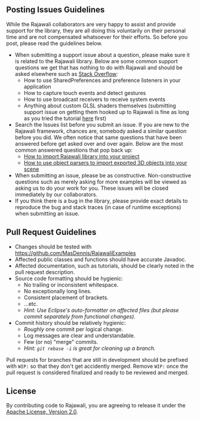 Posting Issues Guidelines
-------------------------

While the Rajawali collaborators are very happy to assist and provide support for the library, they are all doing this voluntarily on their personal time and are not compensated whatsoever for their efforts. So before you post, please read the guidelines below.
* When submitting a support issue about a question, please make sure it is related to the Rajawali library. Below are some common support questions we get that has nothing to do with Rajawali and should be asked elsewhere such as [Stack Overflow](http://www.stackoverflow.com/):
  * How to use SharedPreferences and preference listeners in your application
  * How to capture touch events and detect gestures
  * How to use broadcast receivers to receive system events
  * Anything about custom GLSL shaders themselves (submitting support issue on getting them hooked up to Rajawali is fine as long as you tried the tutorial [here](https://github.com/MasDennis/Rajawali/wiki/Tutorial-09-Creating-a-Custom-Material---GLSL-Shader) first)
* Search the Issues list before you submit an issue. If you are new to the Rajawali framework, chances are, somebody asked a similar question before you did. We often notice that same questions that have been answered before get asked over and over again. Below are the most common answered questions that pop back up:
  * [How to import Rajawali library into your project](https://github.com/MasDennis/Rajawali/wiki/Importing-Rajawali-and-RajawaliExamples)
  * [How to use object parsers to import exported 3D objects into your scene](https://github.com/MasDennis/Rajawali/wiki/Tutorial-02-Creating-a-Live-Wallpaper-and-Importing-a-Model)
* When submitting an issue, please be as constructive. Non-constructive questions such as merely asking for more examples will be viewed as asking us to do your work for you. These issues will be closed immediately by our collaborators.
* If you think there is a bug in the library, please provide exact details to reproduce the bug and stack traces (in case of runtime exceptions) when submitting an issue.

Pull Request Guidelines
-----------------------

* Changes should be tested with https://github.com/MasDennis/RajawaliExamples
* Affected public classes and functions should have accurate Javadoc.
* Affected documentation, such as tutorials, should be clearly noted in the pull request description.
* Source code formatting should be hygienic:
  * No trailing or inconsistent whitespace.
  * No exceptionally long lines.
  * Consistent placement of brackets.
  * ...etc.
  * _Hint: Use Eclipse's auto-formatter on affected files (but please commit separately from functional changes)._
* Commit history should be relatively hygienic:
  * _Roughly_ one commit per logical change.
  * Log messages are clear and understandable.
  * Few (or no) "merge" commits.
  * _Hint: `git rebase -i` is great for cleaning up a branch._

Pull requests for branches that are still in development should be prefixed with `WIP:` so that they don't get accidently merged. Remove `WIP:` once the pull request is considered finalized and ready to be reviewed and merged.

License
-------

By contributing code to Rajawali, you are agreeing to release it under the [Apache License, Version 2.0](http://opensource.org/licenses/Apache-2.0).
